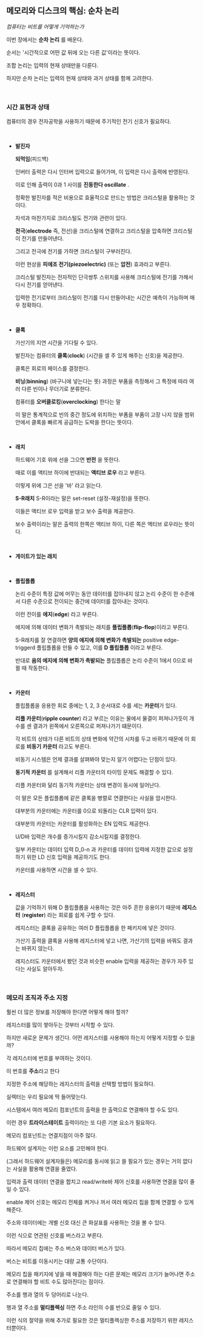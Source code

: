 ## 메모리와 디스크의 핵심: 순차 논리

_컴퓨터는 비트를 어떻게 기억하는가_

이번 장에서는 **순차 논리** 를 배운다.

순서는 '시간적으로 어떤 값 뒤에 오는 다른 값'이라는 뜻이다.

조합 논리는 입력의 현재 상태만을 다룬다.

하지만 순차 논리는 입력의 현재 상태와 과거 상태를 함께 고려한다.

<br/>

### 시간 표현과 상태

컴퓨터의 경우 전자공학을 사용하기 때문에 주기적인 전기 신호가 필요하다.

<br/>

- **발진자**

  **되먹임**(피드백)

  인버터 출력은 다시 인터버 입력으로 들어가며, 이 입력은 다시 출력에 반영된다.

  이로 인해 출력이 0과 1 사이를 **진동한다 oscillate** .

  정확한 발진자를 적은 비용으로 효율적으로 만드는 방법은 크리스털을 활용하는 것이다.

  자석과 마찬가지로 크리스털도 전기와 관련이 있다.

  **전극**(**electrode** 즉, 전선)을 크리스털에 연결하고 크리스털을 압축하면 크리스털이 전기를 만들어낸다.

  그리고 전극에 전기를 가하면 크리스털이 구부러진다.

  이런 현상을 **피에조 전기(piezoelectric)** (또는 **압전**) 효과라고 부른다.

  크리스털 발진자는 전자적인 단극쌍투 스위치를 사용해 크리스털에 전기를 가해서 다시 전기를 얻어낸다.

  입력한 전기로부터 크리스털이 전기를 다시 만들어내는 시간은 예측이 가능하며 매우 정확하다.

  <br/>

- **클록**

  가산기의 지연 시간을 기다릴 수 있다.

  발진자는 컴퓨터의 **클록**(**clock**) (시간을 셀 주 있게 해주는 신호)을 제공한다.

  클록은 회로의 페이스를 결정한다.

  **비닝**(**binning**) (바구니에 넣는다는 뜻) 과정은 부품을 측정해서 그 특정에 따라 여러 다른 빈이나 무더기로 분류한다.

  컴퓨터를 **오버클로킹**(**overclocking**) 한다는 말

  이 말은 통계적으로 빈의 중간 정도에 위치하는 부폼을 부품이 고장 나지 않을 범위 안에서 클록을 빠르게 공급하는 도박을 한다는 뜻이다.

  <br/>

- **래치**

  하드웨어 기호 위에 선을 그으면 **반전** 을 뜻한다.

  때로 이를 액티브 하이에 반대되는 **액티브 로우** 라고 부른다.

  이렇게 위에 그은 선을 '바' 라고 읽는다.

  **S-R래치** S-R이라는 말은 set-reset (설정-재설정)을 뜻한다.

  이들은 액티브 로우 입력을 받고 보수 출력을 제공한다.

  보수 출력이라는 말은 출력의 한쪽은 액티브 하이, 다른 쪽은 액티브 로우라는 뜻이다.

<br/>

- **게이트가 있는 래치**

<br/>

- **플립플롭**

  논리 수준이 특정 값에 머무는 동안 데이터를 잡아내지 않고 논리 수준이 한 수준에서 다른 수준으로 전이되는 중간에 데이터를 잡아내는 것이다.

  이런 전이를 **에지**(**edge**) 라고 부른다.

  에지에 의해 데이터 변화가 촉발되는 래치를 **플립플롭**(**flip-flop**)이라고 부른다.

  S-R래치를 잘 연결하면 **양의 에지에 의해 변화가 촉발되는** positive edge-triggerd 플립플롭을 만들 수 있고, 이를 **D 플립플롭** 이라고 부른다.

  반대로 **음의 에지에 의해 변화가 촉발되는** 플립플롭은 논리 수준이 1에서 0으로 바뀔 때 작동한다.

<br/>

- **카운터**

  플립플롭을 응용한 회로 중에는 1, 2, 3 순서대로 수를 세는 **카운터**가 있다.

  **리플 카운터**(**ripple counter**) 라고 부르는 이유는 물에서 물결이 퍼져나가듯이 개수를 센 결과가 왼쪽에서 오른쪽으로 퍼져나가기 떄문이다.

  각 비트의 상태가 다른 비트의 상태 변화에 약간의 시차를 두고 바뀌기 때문에 이 회로를 **비동기 카운터** 라고도 부른다.

  비동기 시스템은 언제 결과를 살펴봐야 맞는지 알기 어렵다는 단점이 있다.

  **동기적 카운터** 를 설계해서 리플 카운터의 타이밍 문제도 해결할 수 있다.

  리플 카운터와 달리 동기적 카운터는 상태 변경이 동시에 일어난다.

  이 말은 모든 플립플롭에 같은 클록을 병렬로 연결한다는 사실을 암시한다.

  대부분의 카운터에는 카운터를 0으로 되돌리는 CLR 입력이 있다.

  대부분의 카운터는 카운터를 활성화하는 EN 입력도 제공한다.

  U/D바 입력은 개수를 증가시킬지 감소시킬지를 결정한다.

  일부 카운터는 데이터 입력 D_0-n 과 카운터를 데이터 입력에 지정한 값으로 설정하기 위한 LD 신호 입력을 제공하기도 한다.

  카운터를 사용하면 시간을 셀 수 있다.

<br/>

- **레지스터**

  값을 기억하기 위해 D 플립플롭을 사용하는 것은 아주 흔한 응용이기 때문에 **레지스터** (**register**) 라는 회로를 쉽게 구할 수 있다.

  레지스터는 클록을 공유하는 여러 D 플립플롭을 한 패키지에 넣은 것이다.

  가산기 출력을 클록을 사용해 레지스터에 넣고 나면, 가산기의 입력을 바꿔도 결과는 바뀌지 않는다.

  레지스터도 카운터에서 봤던 것과 비슷한 enable 입력을 제공하는 경우가 자주 있다는 사실도 알아두자.

<br/>

### 메모리 조직과 주소 지정

훨씬 더 많은 정보를 저장해야 한다면 어떻게 해야 할까?

레지스터를 많이 쌓아두는 것부터 시작할 수 있다.

하지만 새로운 문제가 생긴다. 어떤 레지스터를 사용해야 하는지 어떻게 지정할 수 있을까?

각 레지스터에 번호를 부여하는 것이다.

이 번호를 **주소**라고 한다

지정한 주소에 해당하는 레지스터의 출력을 선택할 방법이 필요하다.

실렉터는 우리 필요에 딱 들어맞는다.

시스템에서 여러 메모리 컴포넌트의 출력을 한 출력으로 연결해야 할 수도 있다.

이런 경우 **트라이스테이트** 출력이라는 또 다른 기본 요소가 필요하다.

메모리 컴포넌트는 연결지점이 아주 많다.

하드웨어 설계자는 이런 요소를 고민해야 한다.

(그래서 하드웨어 설계자들은) 메모리를 동시에 읽고 쓸 필요가 있는 경우는 거의 없다는 사실을 활용해 연결을 줄였다.

입력과 출력 데이터 연결을 합치고 read/write바 제어 신호를 사용하면 연결을 많이 줄일 수 있다.

enable 제어 신호는 메모리 전체를 켜거나 꺼서 여러 메모리 칩을 함께 연결할 수 있게 해준다.

주소와 데이터에는 개별 신호 대신 큰 화살표를 사용하는 것을 볼 수 있다.

이런 식으로 연관된 신호를 버스라고 부른다.

따라서 메모리 칩에는 주소 버스와 데이터 버스가 있다.

버스는 비트를 이동시키는 대량 교통 수단이다.

메모리 칩을 패키지에 넣을 때 해결해야 하는 다른 문제는 메모리 크기가 늘어나면 주소로 연결해야 할 비트 수도 많아진다는 점이다.

주소를 행과 열의 두 덩어리로 나눈다.

행과 열 주소를 **멀티플렉싱** 하면 주소 라인의 수를 반으로 줄일 수 있다.

이런 식의 절약을 위해 추가로 필요한 것은 멀티플렉싱한 주소를 저장하기 위한 레지스터뿐이다.

<br/>
